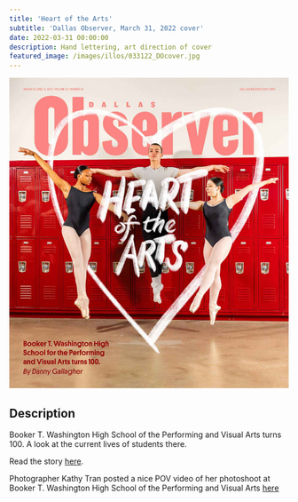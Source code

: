 ```yaml
---
title: 'Heart of the Arts'
subtitle: 'Dallas Observer, March 31, 2022 cover'
date: 2022-03-31 00:00:00
description: Hand lettering, art direction of cover
featured_image: /images/illos/033122_DOcover.jpg
---
```


![](/images/illos/033122_DOcover.jpg)

## Description
Booker T. Washington High School of the Performing and Visual Arts turns 100. A look at the current lives of students there.

Read the story [here]([https://www.dallasobserver.com/music/dallas-prestigious-booker-t-washington-high-school-for-the-performing-and-visual-arts-turns-100-13649955]). 

Photographer Kathy Tran posted a nice POV video of her photoshoot at Booker T. Washington High School of the Performing and Visual Arts [here](https://www.instagram.com/reel/CcLQ8WigPi9/?utm_source=ig_web_copy_link)
